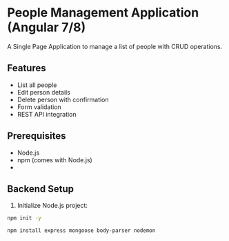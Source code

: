 # People Management Application (Angular 7/8)

A Single Page Application to manage a list of people with CRUD operations.

## Features

- List all people
- Edit person details
- Delete person with confirmation
- Form validation
- REST API integration

## Prerequisites

- Node.js 
- npm (comes with Node.js)
- 
## Backend Setup

1. Initialize Node.js project:
```bash
npm init -y

npm install express mongoose body-parser nodemon
